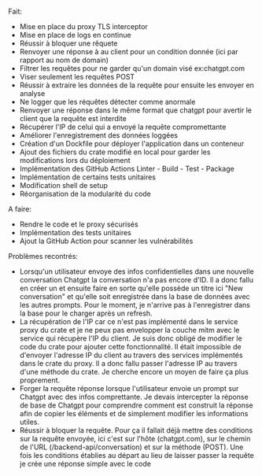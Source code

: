 Fait:
- Mise en place du proxy TLS interceptor
- Mise en place de logs en continue
- Réussir à bloquer une rêquete
- Renvoyer une réponse à au client pour un condition donnée (ici par rapport au nom de domain)
- Filtrer les requêtes pour ne garder qu'un domain visé ex:chatgpt.com
- Viser seulement les requêtes POST
- Réussir à extraire les données de la requête pour ensuite les envoyer en analyse
- Ne logger que les réquêtes détecter comme anormale
- Renvoyer une réponse dans le même format que chatgpt pour avertir le client que la requête est interdite
- Récupérer l'IP de celui qui a envoyé la requête compromettante
- Améliorer l'enregistrement des données loggées
- Création d'un Dockfile pour déployer l'application dans un conteneur
- Ajout des fichiers du crate modifié en local pour garder les modifications lors du déploiement
- Implémentation des GitHub Actions Linter - Build - Test - Package 
- Implémentation de certains tests unitaires
- Modification shell de setup
- Réorganisation de la modularité du code

A faire: 
- Rendre le code et le proxy sécurisés
- Implémentation des tests unitaires
- Ajout la GitHub Action pour scanner les vulnérabilités

Problèmes recontrés: 
- Lorsqu'un utilisateur envoye des infos confidentielles dans une nouvelle conversation Chatgpt
la conversation n'a pas encore d'ID. Il a donc fallu en créer un et ensuite faire en sorte qu'elle possède un
titre ici "New conversation" et qu'elle soit enregistrée dans la base de données avec les autres prompts. Pour le
moment, je n'arrive pas à l'enregistrer dans la base pour le charger après un refresh.
- La récupération de l'IP car ce n'est pas implémenté dans le service proxy
du crate et je ne peux pas envelopper la couche mitm avec le service qui récupère l'IP du client.
Je suis donc obligé de modifier le code du crate pour ajouter cette fonctionnalité. Il était impossible 
de d'envoyer l'adresse IP du client au travers des services implémentés dans le crate du proxy. Il a donc
fallu passer l'adresse IP au travers d'une méthode du crate. Je cherche encore un moyen de faire ça plus
proprement.
- Forger la requête réponse lorsque l'utilisateur envoie un prompt sur Chatgpt avec des infos
comprettante. Je devais intercepter la réponse de base de Chatgpt pour comprendre comment est construit
la réponse afin de copier les éléments et de simplement modifier les informations utiles.
- Réussir à bloquer la requête. Pour ça il fallait déjà mettre des conditions sur la requête envoyée,
ici c'est sur l'hôte (chatgpt.com), sur le chemin de l'URL (/backend-api/conversation) et sur la méthode (POST).
Une fois les conditions établies au départ au lieu de laisser passer la requête je crée une réponse simple avec
le code

